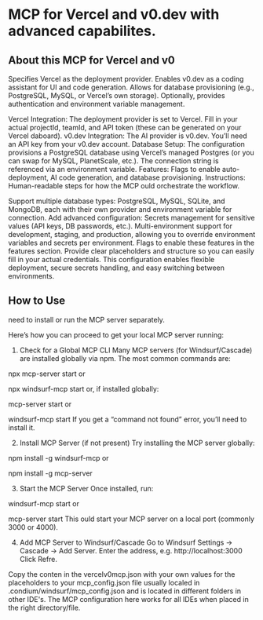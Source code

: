 # MCP for Vercel and v0.dev with advanced capabilites.

## About this MCP for Vercel and v0

Specifies Vercel as the deployment provider.
Enables v0.dev as a coding assistant for UI and code generation.
Allows for database provisioning (e.g., PostgreSQL, MySQL, or Vercel’s own storage).
Optionally, provides authentication and environment variable management.

Vercel Integration: The deployment provider is set to Vercel. Fill in your actual projectId, teamId, and API token (these can be generated on your Vercel daboard).
v0.dev Integration: The AI provider is v0.dev. You’ll need an API key from your v0.dev account.
Database Setup: The configuration provisions a PostgreSQL database using Vercel’s managed Postgres (or you can swap for MySQL, PlanetScale, etc.). The connection string is referenced via an environment variable.
Features: Flags to enable auto-deployment, AI code generation, and database provisioning.
Instructions: Human-readable steps for how the MCP ould orchestrate the workflow.

Support multiple database types: PostgreSQL, MySQL, SQLite, and MongoDB, each with their own provider and environment variable for connection.
Add advanced configuration:
Secrets management for sensitive values (API keys, DB passwords, etc.).
Multi-environment support for development, staging, and production, allowing you to override environment variables and secrets per environment.
Flags to enable these features in the features section.
Provide clear placeholders and structure so you can easily fill in your actual credentials.
This configuration enables flexible deployment, secure secrets handling, and easy switching between environments. 


## How to Use

need to install or run the MCP server separately.

Here’s how you can proceed to get your local MCP server running:

1. Check for a Global MCP CLI
Many MCP servers (for Windsurf/Cascade) are installed globally via npm. The most common commands are:



npx mcp-server start
or



npx windsurf-mcp start
or, if installed globally:



mcp-server start
or



windsurf-mcp start
If you get a “command not found” error, you’ll need to install it.

2. Install MCP Server (if not present)
Try installing the MCP server globally:



npm install -g windsurf-mcp
or



npm install -g mcp-server

3. Start the MCP Server
Once installed, run:


windsurf-mcp start
or

mcp-server start
This ould start your MCP server on a local port (commonly 3000 or 4000).

4. Add MCP Server to Windsurf/Cascade
Go to Windsurf Settings → Cascade → Add Server.
Enter the address, e.g. http://localhost:3000
Click Refre.


Copy the conten in the vercelv0mcp.json with your own values for the placeholders to your mcp_config.json file usually localed in .condium/windsurf/mcp_config.json and is located in different folders in other IDE's.  The MCP configuration here works for all IDEs when placed in the right directory/file.  